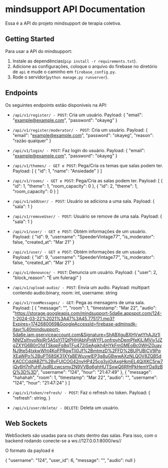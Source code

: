 # mindsupport API Documentation

Essa é a API do projeto mindsupport de terapia coletiva.

## Getting Started

Para usar a API do mindsupport:

1. Instale as dependências(`pip install -r requirements.txt`).
2. Adicione as configurações, coloque o arquivo do firebase no diretório de `api` e mude o caminho em `firebase_config.py`.
3. Rode o servidor(`python manage.py runserver`).

## Endpoints

Os seguintes endpoints estão disponíveis na API:

- `/api/v1/register/ - POST`: Cria um usuário. 
    Payload: {
        "email": "example@example.com",
        "password": "okayeg"
    }

- `/api/v1/register/moderator/ - POST`: Cria um usuário. 
    Payload: {
        "email": "example@example.com",
        "password": "okayeg",
        "reason": "razão qualquer"
    }

- `/api/v1/login/ - POST`: Faz login do usuário. 
    Payload: {
        "email": "example@example.com",
        "password": "okayeg"
    }
    
- `/api/v1/themes/ - GET e POST`: Pega/Cria os temas que salas podem ter. 
    Payload: [
	{
		"id": 1,
		"name": "Ansiedade"
	}
]
- `/api/v1/rooms/ - GET e POST`: Pega/Cria as salas podem ter. 
    Payload: [
	{
		"id": 1,
		"theme": 1,
		"room_capacity": 0
	},
	{
		"id": 2,
		"theme": 1,
		"room_capacity": 0
	}
]
- `/api/v1/addUser/ - POST`: Usuário se adiciona a uma sala. 
    Payload: 
        {
            "sala": 1
        }
- `/api/v1/removeUser/ - POST`: Usuário se remove de uma sala. 
    Payload: 
        {
            "sala": 1
        }
- `/api/v1/user/ - GET e POST`: Obtém informações de um usuário. 
    Payload: 
        {
            "id": 9,
            "username": "SpeederVintage77",
            "is_moderator": false,
            "created_at": "Mar 21"
        }
- `/api/v1/user/ - GET e POST`: Obtém informações de um usuário. 
Payload: 
    {
        "id": 9,
        "username": "SpeederVintage77",
        "is_moderator": false,
        "created_at": "Mar 21"
    }
- `/api/v1/denounce/ - POST`: Denuncia um usuário. 
    Payload: 
    {
        "user": 2,
        "block_reason": "É um fuleragi"
    }
- `/api/v1/upload-audio/ - POST`: Envia um audio. 
    Payload: 
    multipart contendo audio:binary, room: int, username: string
- `/api/v1/roomMessages/ - GET`: Pega as mensagens de uma sala. 
    Payload: 
    [
        {
            "message": "",
            "room": 1,
            "timestamp": "Mar 22",
            "audio": "https://storage.googleapis.com/mindsupport-5da6e.appspot.com/124-1-2024-03-22%2021%3A47%3A45.775171.mp3?Expires=1742680069&GoogleAccessId=firebase-adminsdk-jtayr%40mindsupport-5da6e.iam.gserviceaccount.com&Signature=ShABXguBXHVwtYhAJIz1lNNfZslfnvoNslRr5A5sYITQtPHHAbhPnWYFLonfrpyhDemPfeKjLiMVjy1JZgZXYG6B0rO1dTSkqpFg8qTFu472iSeAgjkh4HYkFmGMEoBc0WHZ0uavNJ9te54txkwWht4KoFPRgwTIi0Jf%2BmtmzD%2FFD%2BUPUBiCV9PqXEaWPo%2BuPT68SK31XYaBEWuywlEP3g8uGBwwAXzNLQOV8ZQB5dKACCCddABZf%2BvFUICOG42nyHP425cg3yjOiAxgHkmEL4QjXKC5rw7iQy6H7nPuHFJsdRLcwcsmyZN9VVBq6ghHUTSxwQ6RfHPkHemYDa9zBQ%3D%3D",
            "username": "124",
            "hour": "21:47:49"
        },
        {
            "message": "hahahah",
            "room": 1,
            "timestamp": "Mar 22",
            "audio": "",
            "username": "124",
            "hour": "21:47:24"
        }
    ]
- `/api/v1/token/refresh/ - POST`: Faz o refresh no token. 
    Payload: 
    {
        "refresh": string,
    }

- `/api/v1/user/delete/ - DELETE`: Deleta um usuário. 
    
## Web Sockets

WebSockets são usadas para os chats dentro das salas.
Para isso, com o backend rodando conecte-se a ws://127.0.0.1:8000/ws/<room-number>/

O formato da payload é 

{
    "username": "124",
    "user_id": 6,
    "message": "",
    "audio": null
}
